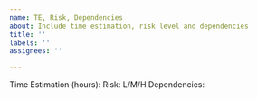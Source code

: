 ```yaml
---
name: TE, Risk, Dependencies
about: Include time estimation, risk level and dependencies
title: ''
labels: ''
assignees: ''

---
```


Time Estimation (hours): 
Risk: L/M/H
Dependencies:
